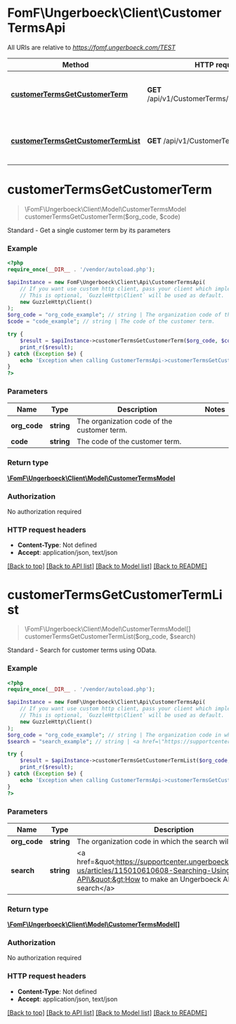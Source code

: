 # FomF\Ungerboeck\Client\CustomerTermsApi

All URIs are relative to *https://fomf.ungerboeck.com/TEST*

Method | HTTP request | Description
------------- | ------------- | -------------
[**customerTermsGetCustomerTerm**](CustomerTermsApi.md#customerTermsGetCustomerTerm) | **GET** /api/v1/CustomerTerms/{OrgCode}/{Code} | Standard - Get a single customer term by its parameters
[**customerTermsGetCustomerTermList**](CustomerTermsApi.md#customerTermsGetCustomerTermList) | **GET** /api/v1/CustomerTerms/{OrgCode} | Standard - Search for customer terms using OData.


# **customerTermsGetCustomerTerm**
> \FomF\Ungerboeck\Client\Model\CustomerTermsModel customerTermsGetCustomerTerm($org_code, $code)

Standard - Get a single customer term by its parameters

### Example
```php
<?php
require_once(__DIR__ . '/vendor/autoload.php');

$apiInstance = new FomF\Ungerboeck\Client\Api\CustomerTermsApi(
    // If you want use custom http client, pass your client which implements `GuzzleHttp\ClientInterface`.
    // This is optional, `GuzzleHttp\Client` will be used as default.
    new GuzzleHttp\Client()
);
$org_code = "org_code_example"; // string | The organization code of the customer term.
$code = "code_example"; // string | The code of the customer term.

try {
    $result = $apiInstance->customerTermsGetCustomerTerm($org_code, $code);
    print_r($result);
} catch (Exception $e) {
    echo 'Exception when calling CustomerTermsApi->customerTermsGetCustomerTerm: ', $e->getMessage(), PHP_EOL;
}
?>
```

### Parameters

Name | Type | Description  | Notes
------------- | ------------- | ------------- | -------------
 **org_code** | **string**| The organization code of the customer term. |
 **code** | **string**| The code of the customer term. |

### Return type

[**\FomF\Ungerboeck\Client\Model\CustomerTermsModel**](../Model/CustomerTermsModel.md)

### Authorization

No authorization required

### HTTP request headers

 - **Content-Type**: Not defined
 - **Accept**: application/json, text/json

[[Back to top]](#) [[Back to API list]](../../README.md#documentation-for-api-endpoints) [[Back to Model list]](../../README.md#documentation-for-models) [[Back to README]](../../README.md)

# **customerTermsGetCustomerTermList**
> \FomF\Ungerboeck\Client\Model\CustomerTermsModel[] customerTermsGetCustomerTermList($org_code, $search)

Standard - Search for customer terms using OData.

### Example
```php
<?php
require_once(__DIR__ . '/vendor/autoload.php');

$apiInstance = new FomF\Ungerboeck\Client\Api\CustomerTermsApi(
    // If you want use custom http client, pass your client which implements `GuzzleHttp\ClientInterface`.
    // This is optional, `GuzzleHttp\Client` will be used as default.
    new GuzzleHttp\Client()
);
$org_code = "org_code_example"; // string | The organization code in which the search will take place
$search = "search_example"; // string | <a href=\"https://supportcenter.ungerboeck.com/hc/en-us/articles/115010610608-Searching-Using-the-API\">How to make an Ungerboeck API search</a>

try {
    $result = $apiInstance->customerTermsGetCustomerTermList($org_code, $search);
    print_r($result);
} catch (Exception $e) {
    echo 'Exception when calling CustomerTermsApi->customerTermsGetCustomerTermList: ', $e->getMessage(), PHP_EOL;
}
?>
```

### Parameters

Name | Type | Description  | Notes
------------- | ------------- | ------------- | -------------
 **org_code** | **string**| The organization code in which the search will take place |
 **search** | **string**| &lt;a href&#x3D;\&quot;https://supportcenter.ungerboeck.com/hc/en-us/articles/115010610608-Searching-Using-the-API\&quot;&gt;How to make an Ungerboeck API search&lt;/a&gt; |

### Return type

[**\FomF\Ungerboeck\Client\Model\CustomerTermsModel[]**](../Model/CustomerTermsModel.md)

### Authorization

No authorization required

### HTTP request headers

 - **Content-Type**: Not defined
 - **Accept**: application/json, text/json

[[Back to top]](#) [[Back to API list]](../../README.md#documentation-for-api-endpoints) [[Back to Model list]](../../README.md#documentation-for-models) [[Back to README]](../../README.md)

